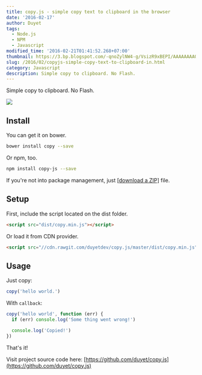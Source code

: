 ```yaml
---
title: copy.js - simple copy text to clipboard in the browser
date: '2016-02-17'
author: Duyet
tags:
  - Node.js
  - NPM
  - Javascript
modified_time: '2016-02-21T01:41:52.268+07:00'
thumbnail: https://3.bp.blogspot.com/-qnoZylNW4-g/VsizR9xBEPI/AAAAAAAAQAw/fR-qHa0ccjk/s1600/copyjs.png
slug: /2016/02/copyjs-simple-copy-text-to-clipboard-in.html
category: Javascript
description: Simple copy to clipboard. No Flash.
---
```


Simple copy to clipboard. No Flash.

![](https://3.bp.blogspot.com/-qnoZylNW4-g/VsizR9xBEPI/AAAAAAAAQAw/fR-qHa0ccjk/s1600/copyjs.png)

## Install

You can get it on bower.

```bash
bower install copy --save
```

Or npm, too.

```bash
npm install copy-js --save
```

If you're not into package management, just [[download a ZIP]](https://github.com/duyet/copy.js/archive/master.zip) file.

## Setup

First, include the script located on the dist folder.

```html
<script src="dist/copy.min.js"></script>
```

Or load it from CDN provider.

```html
<script src="//cdn.rawgit.com/duyetdev/copy.js/master/dist/copy.min.js"></script>
```

## Usage

Just copy:

```js
copy('hello world.')
```

With `callback`:

```js
copy('hello world', function (err) {
  if (err) console.log('Some thing went wrong!')

  console.log('Copied!')
})
```

That's it!

Visit project source code here: [https://github.com/duyet/copy.js](https://github.com/duyet/copy.js)
